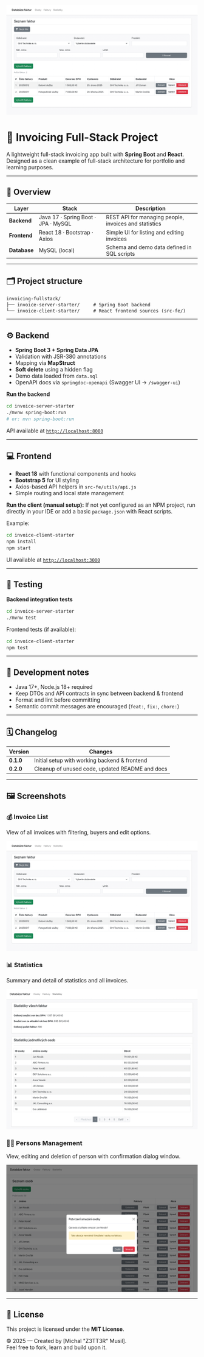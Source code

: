 ![App Preview](./docs/screens/invoices.png)

# 💼 Invoicing Full-Stack Project

A lightweight full-stack invoicing app built with **Spring Boot** and **React**.  
Designed as a clean example of full-stack architecture for portfolio and learning purposes.

---

## 🧭 Overview

| Layer | Stack | Description |
|-------|-------|-------------|
| **Backend** | Java 17 · Spring Boot · JPA · MySQL | REST API for managing people, invoices and statistics |
| **Frontend** | React 18 · Bootstrap · Axios | Simple UI for listing and editing invoices |
| **Database** | MySQL (local) | Schema and demo data defined in SQL scripts |

---

## 🗂️ Project structure

```
invoicing-fullstack/
├── invoice-server-starter/     # Spring Boot backend
└── invoice-client-starter/     # React frontend sources (src-fe/)
```

---

## ⚙️ Backend

- **Spring Boot 3 + Spring Data JPA**
- Validation with JSR-380 annotations  
- Mapping via **MapStruct**  
- **Soft delete** using a hidden flag  
- Demo data loaded from `data.sql`  
- OpenAPI docs via `springdoc-openapi` (Swagger UI → `/swagger-ui`)

**Run the backend**

```bash
cd invoice-server-starter
./mvnw spring-boot:run
# or: mvn spring-boot:run
```

API available at [`http://localhost:8080`](http://localhost:8080)

---

## 💻 Frontend

- **React 18** with functional components and hooks  
- **Bootstrap 5** for UI styling  
- Axios-based API helpers in `src-fe/utils/api.js`  
- Simple routing and local state management  

**Run the client (manual setup):**
If not yet configured as an NPM project, run directly in your IDE or add a basic `package.json` with React scripts.

Example:
```bash
cd invoice-client-starter
npm install
npm start
```

UI available at [`http://localhost:3000`](http://localhost:3000)

---

## 🧪 Testing

**Backend integration tests**

```bash
cd invoice-server-starter
./mvnw test
```

Frontend tests (if available):
```bash
cd invoice-client-starter
npm test
```

---

## 🧰 Development notes

- Java 17+, Node.js 18+ required  
- Keep DTOs and API contracts in sync between backend & frontend  
- Format and lint before committing  
- Semantic commit messages are encouraged (`feat:`, `fix:`, `chore:`)

---

## 🗓️ Changelog

| Version | Changes |
|----------|----------|
| **0.1.0** | Initial setup with working backend & frontend |
| **0.2.0** | Cleanup of unused code, updated README and docs |


---

## 🖼️ Screenshots

### 💰 Invoice List
View of all invoices with filtering, buyers and edit options.

![Invoice List](./docs/screens/invoices.png)

### 📊 Statistics
Summary and detail of statistics and all invoices.

![Statistics](./docs/screens/statistics.png)

### 🧑‍💼 Persons Management
View, editing and deletion of person with confirmation dialog window.

![Delete Person Confirmation](./docs/screens/person-delete.png)

---

## 📄 License

This project is licensed under the **MIT License**.

© 2025 — Created by [Michal "Z3TT3R" Musil].  
Feel free to fork, learn and build upon it.
